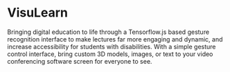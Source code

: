 # VisuLearn
Bringing digital education to life through a Tensorflow.js based gesture recognition interface to make lectures far more engaging and dynamic, and increase accessibility for students with disabilities. With a simple gesture control interface, bring custom 3D models, images, or text to your video conferencing software screen for everyone to see.
